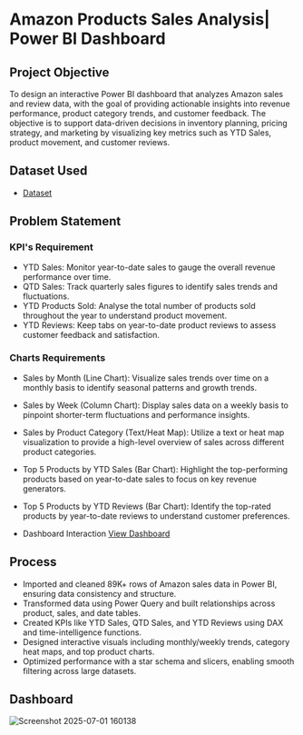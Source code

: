 # Amazon Products Sales Analysis| Power BI Dashboard 

## Project Objective
To design an interactive Power BI dashboard that analyzes Amazon sales and review data, with the goal of providing actionable insights into revenue performance, product category trends, and customer feedback. The objective is to support data-driven decisions in inventory planning, pricing strategy, and marketing by visualizing key metrics such as YTD Sales, product movement, and customer reviews.

## Dataset Used
- <a href="https://github.com/Anbu0007/Data-Analysis-Dashboard/blob/main/Amazon_Combined_Data.xlsx">Dataset</a>

## Problem Statement 
### KPI's Requirement 
- YTD Sales: Monitor year-to-date sales to gauge the overall revenue performance over time.
- QTD Sales: Track quarterly sales figures to identify sales trends and fluctuations.
- YTD Products Sold: Analyse the total number of products sold throughout the year to understand product movement.
- YTD Reviews: Keep tabs on year-to-date product reviews to assess customer feedback and satisfaction.

### Charts Requirements
- Sales by Month (Line Chart): Visualize sales trends over time on a monthly basis to identify seasonal patterns and growth trends.
- Sales by Week (Column Chart): Display sales data on a weekly basis to pinpoint shorter-term fluctuations and performance insights.
- Sales by Product Category (Text/Heat Map): Utilize a text or heat map visualization to provide a high-level overview of sales across different product categories.
- Top 5 Products by YTD Sales (Bar Chart): Highlight the top-performing products based on year-to-date sales to focus on key revenue generators.
- Top 5 Products by YTD Reviews (Bar Chart): Identify the top-rated products by year-to-date reviews to understand customer preferences.

- Dashboard Interaction <a href="https://github.com/Anbu0007/Data-Analysis-Dashboard/blob/main/IMG_20250610_151104.jpg">View Dashboard</a>

## Process
- Imported and cleaned 89K+ rows of Amazon sales data in Power BI, ensuring data consistency and structure.
- Transformed data using Power Query and built relationships across product, sales, and date tables.
- Created KPIs like YTD Sales, QTD Sales, and YTD Reviews using DAX and time-intelligence functions.
- Designed interactive visuals including monthly/weekly trends, category heat maps, and top product charts.
- Optimized performance with a star schema and slicers, enabling smooth filtering across large datasets.

## Dashboard 
![Screenshot 2025-07-01 160138](https://github.com/user-attachments/assets/3b87d80b-938e-466f-ba40-29eadbd550f2)

